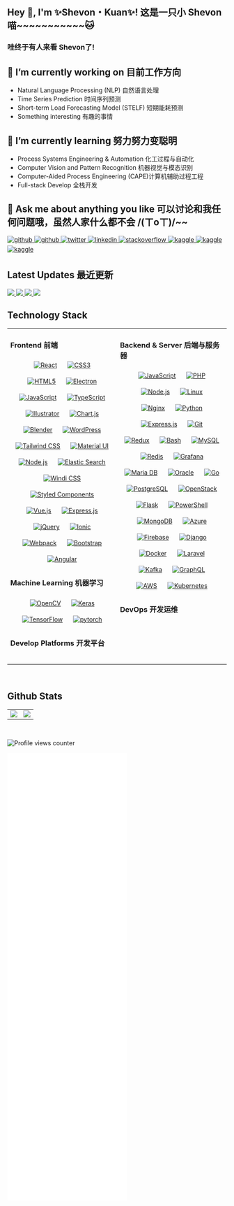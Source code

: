 ## Hey 🌸, I'm ✨Shevon・Kuan✨!  这是一只小 Shevon 喵~~~~~~~~~~~🐱
 
### 哇终于有人来看 Shevon了!  
## 🔭 I’m currently working on 目前工作方向
  - Natural Language Processing (NLP) 自然语言处理
  - Time Series Prediction 时间序列预测
  - Short-term Load Forecasting Model (STELF) 短期能耗预测
  - Something interesting 有趣的事情

## 🌱 I’m currently learning 努力努力变聪明
  - Process Systems Engineering & Automation 化工过程与自动化
  - Computer Vision and Pattern Recognition 机器视觉与模态识别
  - Computer-Aided Process Engineering (CAPE)计算机辅助过程工程 
  - Full-stack Develop 全栈开发

## 💬 Ask me about anything you like 可以讨论和我任何问题哦，虽然人家什么都不会 /(ㄒoㄒ)/~~

<a href="https://t.me/shevonkuan" target="_blank">
<img src=https://img.shields.io/badge/Telegram-2CA5E0?style=for-the-badge&logo=telegram&logoColor=white alt=github style="margin-bottom: 5px;" />
</a>
<a href="https://github.com/shevonkuan" target="_blank">
<img src=https://img.shields.io/badge/github-%2324292e.svg?&style=for-the-badge&logo=github&logoColor=white alt=github style="margin-bottom: 5px;" />
</a>
<a href="https://twitter.com/shevonkuan" target="_blank">
<img src=https://img.shields.io/badge/twitter-%2300acee.svg?&style=for-the-badge&logo=twitter&logoColor=white alt=twitter style="margin-bottom: 5px;" />
</a>
<a href="https://linkedin.com/in/舒文-关-068043159" target="_blank">
<img src=https://img.shields.io/badge/linkedin-%231E77B5.svg?&style=for-the-badge&logo=linkedin&logoColor=white alt=linkedin style="margin-bottom: 5px;" />
</a>
<a href="https://stackoverflow.com/users/16433610" target="_blank">
<img src=https://img.shields.io/badge/stackoverflow-%23F28032.svg?&style=for-the-badge&logo=stackoverflow&logoColor=white alt=stackoverflow style="margin-bottom: 5px;" />
</a>
<a href="https://www.kaggle.com/shevonkwan" target="_blank">
<img src=https://img.shields.io/badge/kaggle-%2344BAE8.svg?&style=for-the-badge&logo=kaggle&logoColor=white alt=kaggle style="margin-bottom: 5px;" />
</a>  
<a href="https://raw.githubusercontent.com/ShevonKuan/images/main/202303212205127.jpg" target="_blank">
<img src=https://img.shields.io/badge/WeChat-07C160?style=for-the-badge&logo=wechat&logoColor=white alt=kaggle style="margin-bottom: 5px;" />
</a>  
 <a href="mailto:drshevonkuan@gmail.com" target="_blank">
<img src=https://img.shields.io/badge/Gmail-D14836?style=for-the-badge&logo=gmail&logoColor=white alt=kaggle style="margin-bottom: 5px;" />
</a> 
<br/>  


## Latest Updates 最近更新  
<a href="https://github.com/ShevonKuan/ACL4SSR/">
  <img  src="https://github-readme-stats.vercel.app/api/pin/?username=shevonkuan&repo=ACL4SSR" />
</a>
<a href="https://github.com/shevonkuan/sub-web">
  <img  src="https://github-readme-stats.vercel.app/api/pin/?username=shevonkuan&repo=sub-web" />
</a>
<a href="https://github.com/shevonkuan/translate-server">
  <img  src="https://github-readme-stats.vercel.app/api/pin/?username=shevonkuan&repo=translate-server" />
</a>
<a href="https://github.com/shevonkuan/csgo_investment">
  <img  src="https://github-readme-stats.vercel.app/api/pin/?username=shevonkuan&repo=csgo_investment" />
</a>

## Technology Stack
<table><tr><td valign="top" width="50%">

### Frontend 前端  
<div align="center">  
<a href="https://reactjs.org/" target="_blank"><img style="margin: 10px" src="https://profilinator.rishav.dev/skills-assets/react-original-wordmark.svg" alt="React" height="35" /></a>  
<a href="https://www.w3schools.com/css/" target="_blank"><img style="margin: 10px" src="https://profilinator.rishav.dev/skills-assets/css3-original-wordmark.svg" alt="CSS3" height="35" /></a>  
<a href="https://en.wikipedia.org/wiki/HTML5" target="_blank"><img style="margin: 10px" src="https://profilinator.rishav.dev/skills-assets/html5-original-wordmark.svg" alt="HTML5" height="35" /></a>  
<a href="https://www.electronjs.org/" target="_blank"><img style="margin: 10px" src="https://profilinator.rishav.dev/skills-assets/electron-original.svg" alt="Electron" height="35" /></a>  
<a href="https://www.javascript.com/" target="_blank"><img style="margin: 10px" src="https://profilinator.rishav.dev/skills-assets/javascript-original.svg" alt="JavaScript" height="35" /></a>  
<a href="https://www.typescriptlang.org/" target="_blank"><img style="margin: 10px" src="https://profilinator.rishav.dev/skills-assets/typescript-original.svg" alt="TypeScript" height="35" /></a>  
<a href="https://www.adobe.com/in/products/illustrator.html" target="_blank"><img style="margin: 10px" src="https://profilinator.rishav.dev/skills-assets/adobe_illustrator-icon.svg" alt="Illustrator" height="35" /></a>  
<a href="https://www.chartjs.org/" target="_blank"><img style="margin: 10px" src="https://profilinator.rishav.dev/skills-assets/logo-title.svg" alt="Chart.js" height="35" /></a>  
<a href="https://www.blender.org/" target="_blank"><img style="margin: 10px" src="https://profilinator.rishav.dev/skills-assets/blender_community_badge_white.svg" alt="Blender" height="35" /></a>  
<a href="https://wordpress.com/" target="_blank"><img style="margin: 10px" src="https://profilinator.rishav.dev/skills-assets/wordpress.png" alt="WordPress" height="35" /></a>  
<a href="https://www.tailwindcss.com/" target="_blank"><img style="margin: 10px" src="https://profilinator.rishav.dev/skills-assets/tailwindcss.svg" alt="Tailwind CSS" height="35" /></a>  
<a href="https://mui.com/" target="_blank"><img style="margin: 10px" src="https://profilinator.rishav.dev/skills-assets/mui.png" alt="Material UI" height="35" /></a>  
<a href="https://nodejs.org/" target="_blank"><img style="margin: 10px" src="https://profilinator.rishav.dev/skills-assets/nodejs-original-wordmark.svg" alt="Node.js" height="35" /></a>  
<a href="https://www.elastic.co/" target="_blank"><img style="margin: 10px" src="https://profilinator.rishav.dev/skills-assets/elasticsearch.png" alt="Elastic Search" height="35" /></a>  
<a href="https://www.windicss.org/" target="_blank"><img style="margin: 10px" src="https://profilinator.rishav.dev/skills-assets/windicss.svg" alt="Windi CSS" height="35" /></a>  
<a href="https://styled-components.com/" target="_blank"><img style="margin: 10px" src="https://profilinator.rishav.dev/skills-assets/styled-components.png" alt="Styled Components" height="35" /></a>  
<a href="https://vuejs.org/" target="_blank"><img style="margin: 10px" src="https://profilinator.rishav.dev/skills-assets/vuejs-original-wordmark.svg" alt="Vue.js" height="35" /></a>  
<a href="https://expressjs.com/" target="_blank"><img style="margin: 10px" src="https://profilinator.rishav.dev/skills-assets/express-original-wordmark.svg" alt="Express.js" height="35" /></a>  
<a href="https://jquery.com/" target="_blank"><img style="margin: 10px" src="https://profilinator.rishav.dev/skills-assets/jquery.png" alt="jQuery" height="35" /></a>  
<a href="https://www.ionicframework.com/" target="_blank"><img style="margin: 10px" src="https://profilinator.rishav.dev/skills-assets/ionic.svg" alt="Ionic" height="35" /></a>  
<a href="https://webpack.js.org/" target="_blank"><img style="margin: 10px" src="https://profilinator.rishav.dev/skills-assets/webpack-original.svg" alt="Webpack" height="35" /></a>  
<a href="https://getbootstrap.com/docs/3.4/javascript/" target="_blank"><img style="margin: 10px" src="https://profilinator.rishav.dev/skills-assets/bootstrap-plain.svg" alt="Bootstrap" height="35" /></a>  
<a href="https://angular.io/" target="_blank"><img style="margin: 10px" src="https://profilinator.rishav.dev/skills-assets/angularjs-original.svg" alt="Angular" height="35" /></a>  
</div>  



### Machine Learning 机器学习  
<div align="center">  
<a href="https://opencv.org/" target="_blank"><img style="margin: 10px" src="https://profilinator.rishav.dev/skills-assets/opencv-icon.svg" alt="OpenCV" height="35" /></a>  
<a href="https://keras.io/" target="_blank"><img style="margin: 10px" src="https://profilinator.rishav.dev/skills-assets/keras.png" alt="Keras" height="35" /></a>  
<a href="https://www.tensorflow.org/" target="_blank"><img style="margin: 10px" src="https://profilinator.rishav.dev/skills-assets/tensorflow-icon.svg" alt="TensorFlow" height="35" /></a>  
<a href="https://pytorch.org/" target="_blank"><img style="margin: 10px" src="https://profilinator.rishav.dev/skills-assets/pytorch-icon.svg" alt="pytorch" height="35" /></a>  
</div>

### Develop Platforms 开发平台
<div align="center">  
<img  src="https://img.shields.io/badge/NVIDIA-Titan RTX-76B900?style=for-the-badge&logo=nvidia&logoColor=white" alt="" height="20" />
<img  src="https://img.shields.io/badge/NVIDIA-RTX 2080Ti-76B900?style=for-the-badge&logo=nvidia&logoColor=white" alt="" height="20" />
<img  src="https://img.shields.io/badge/AMD-Ryzen_7_3800X-ED1C24?style=for-the-badge&logo=amd&logoColor=white" alt="" height="20" />
<img  src="https://img.shields.io/badge/AMD-Ryzen_7_4800U-ED1C24?style=for-the-badge&logo=amd&logoColor=white" alt="" height="20" />
<img  src="https://img.shields.io/badge/Windows-Win_11-0078D6?style=for-the-badge&logo=windows&logoColor=white" alt="" height="20" />
<img  src="https://img.shields.io/badge/Red%20Hat-RHEL_9-EE0000?style=for-the-badge&logo=redhat&logoColor=white" alt="" height="20" />
<img  src="https://img.shields.io/badge/manjaro-20BF5C?style=for-the-badge&logo=manjaro&logoColor=white" alt="" height="20" />
<img  src="https://img.shields.io/badge/lineageos-167C80?style=for-the-badge&logo=lineageos&logoColor=white" alt="" height="20" />
<img  src="https://img.shields.io/badge/Fedora-294172?style=for-the-badge&logo=fedora&logoColor=white" alt="" height="20" />
<img  src="https://img.shields.io/badge/Debian-A81D33?style=for-the-badge&logo=debian&logoColor=white" alt="" height="20" />
<img  src="https://img.shields.io/badge/Alpine_Linux-0D597F?style=for-the-badge&logo=alpine-linux&logoColor=white" alt="" height="20" />
<img  src="https://img.shields.io/badge/Android-14-3DDC84?style=for-the-badge&logo=android&logoColor=white" alt="" height="20" />
</div>
</td><td valign="top" width="50%">



### Backend & Server 后端与服务器  
<div align="center">  
<a href="https://www.javascript.com/" target="_blank"><img style="margin: 10px" src="https://profilinator.rishav.dev/skills-assets/javascript-original.svg" alt="JavaScript" height="35" /></a>  
<a href="https://www.php.net/" target="_blank"><img style="margin: 10px" src="https://profilinator.rishav.dev/skills-assets/php-original.svg" alt="PHP" height="35" /></a>  
<a href="https://nodejs.org/" target="_blank"><img style="margin: 10px" src="https://profilinator.rishav.dev/skills-assets/nodejs-original-wordmark.svg" alt="Node.js" height="35" /></a>  
<a href="https://www.linux.org/" target="_blank"><img style="margin: 10px" src="https://profilinator.rishav.dev/skills-assets/linux-original.svg" alt="Linux" height="35" /></a>  
<a href="https://www.nginx.com/" target="_blank"><img style="margin: 10px" src="https://profilinator.rishav.dev/skills-assets/nginx-original.svg" alt="Nginx" height="35" /></a>  
<a href="https://www.python.org/" target="_blank"><img style="margin: 10px" src="https://profilinator.rishav.dev/skills-assets/python-original.svg" alt="Python" height="35" /></a>  
<a href="https://expressjs.com/" target="_blank"><img style="margin: 10px" src="https://profilinator.rishav.dev/skills-assets/express-original-wordmark.svg" alt="Express.js" height="35" /></a>  
<a href="https://github.com/" target="_blank"><img style="margin: 10px" src="https://profilinator.rishav.dev/skills-assets/git-scm-icon.svg" alt="Git" height="35" /></a>  
<a href="https://redux.js.org/" target="_blank"><img style="margin: 10px" src="https://profilinator.rishav.dev/skills-assets/redux-original.svg" alt="Redux" height="35" /></a>  
<a href="https://www.gnu.org/software/bash/" target="_blank"><img style="margin: 10px" src="https://profilinator.rishav.dev/skills-assets/gnu_bash-icon.svg" alt="Bash" height="35" /></a>  
<a href="https://www.mysql.com/" target="_blank"><img style="margin: 10px" src="https://profilinator.rishav.dev/skills-assets/mysql-original-wordmark.svg" alt="MySQL" height="35" /></a>  
<a href="https://redis.io/" target="_blank"><img style="margin: 10px" src="https://profilinator.rishav.dev/skills-assets/redis-original-wordmark.svg" alt="Redis" height="35" /></a>  
<a href="https://grafana.com/" target="_blank"><img style="margin: 10px" src="https://profilinator.rishav.dev/skills-assets/grafana.png" alt="Grafana" height="35" /></a>  
<a href="https://mariadb.org/" target="_blank"><img style="margin: 10px" src="https://profilinator.rishav.dev/skills-assets/mariadb.png" alt="Maria DB" height="35" /></a>  
<a href="https://www.oracle.com/in/index.html" target="_blank"><img style="margin: 10px" src="https://profilinator.rishav.dev/skills-assets/oracle-original.svg" alt="Oracle" height="35" /></a>  
<a href="https://go.dev/" target="_blank"><img style="margin: 10px" src="https://profilinator.rishav.dev/skills-assets/go-original.svg" alt="Go" height="35" /></a>  
<a href="https://www.postgresql.org/" target="_blank"><img style="margin: 10px" src="https://profilinator.rishav.dev/skills-assets/postgresql-original-wordmark.svg" alt="PostgreSQL" height="35" /></a>  
<a href="https://www.openstack.org/" target="_blank"><img style="margin: 10px" src="https://profilinator.rishav.dev/skills-assets/openstack.png" alt="OpenStack" height="35" /></a>  
<a href="https://flask.palletsprojects.com/" target="_blank"><img style="margin: 10px" src="https://profilinator.rishav.dev/skills-assets/flask.png" alt="Flask" height="35" /></a>  
<a href="https://docs.microsoft.com/en-us/powershell/" target="_blank"><img style="margin: 10px" src="https://profilinator.rishav.dev/skills-assets/powershell.png" alt="PowerShell" height="35" /></a>  
<a href="https://www.mongodb.com/" target="_blank"><img style="margin: 10px" src="https://profilinator.rishav.dev/skills-assets/mongodb-original-wordmark.svg" alt="MongoDB" height="35" /></a>  
<a href="https://azure.microsoft.com/en-in/" target="_blank"><img style="margin: 10px" src="https://profilinator.rishav.dev/skills-assets/microsoft_azure-icon.svg" alt="Azure" height="35" /></a>  
<a href="https://firebase.google.com/" target="_blank"><img style="margin: 10px" src="https://profilinator.rishav.dev/skills-assets/firebase.png" alt="Firebase" height="35" /></a>  
<a href="https://www.djangoproject.com/" target="_blank"><img style="margin: 10px" src="https://profilinator.rishav.dev/skills-assets/django-original.svg" alt="Django" height="35" /></a>  
<a href="https://www.docker.com/" target="_blank"><img style="margin: 10px" src="https://profilinator.rishav.dev/skills-assets/docker-original-wordmark.svg" alt="Docker" height="35" /></a>  
<a href="https://laravel.com/" target="_blank"><img style="margin: 10px" src="https://profilinator.rishav.dev/skills-assets/laravel-plain-wordmark.svg" alt="Laravel" height="35" /></a>  
<a href="https://kafka.apache.org/" target="_blank"><img style="margin: 10px" src="https://profilinator.rishav.dev/skills-assets/apache_kafka-icon.svg" alt="Kafka" height="35" /></a>  
<a href="https://graphql.org/" target="_blank"><img style="margin: 10px" src="https://profilinator.rishav.dev/skills-assets/graphql.png" alt="GraphQL" height="35" /></a>  
<a href="https://aws.amazon.com/" target="_blank"><img style="margin: 10px" src="https://profilinator.rishav.dev/skills-assets/amazonwebservices-original-wordmark.svg" alt="AWS" height="35" /></a>  
<a href="https://kubernetes.io/" target="_blank"><img style="margin: 10px" src="https://profilinator.rishav.dev/skills-assets/kubernetes-icon.svg" alt="Kubernetes" height="35" /></a>  
</div>


### DevOps 开发运维
<div align="center">  
<img  src="https://img.shields.io/badge/Adobe%20Photoshop-31A8FF?logo=adobephotoshop&logoColor=fff&style=for-the-badge" alt="" height="20" />
<img  src="https://img.shields.io/badge/Adobe%20Illustrator-FF9A00?logo=adobeillustrator&logoColor=fff&style=for-the-badge" alt="" height="20" />
<img  src="https://img.shields.io/badge/Adobe%20Dreamweaver-FF61F6?logo=adobedreamweaver&logoColor=fff&style=for-the-badge" alt="" height="20" />
<img  src="https://img.shields.io/badge/Adobe%20After%20Effects-99F?logo=adobeaftereffects&logoColor=fff&style=for-the-badge" alt="" height="20" />
<img  src="https://img.shields.io/badge/Adobe%20Premiere%20Pro-99F?logo=adobepremierepro&logoColor=fff&style=for-the-badge" alt="" height="20" />
<img  src="https://img.shields.io/badge/windows%20terminal-4D4D4D?style=for-the-badge&logo=windows%20terminal&logoColor=white" alt="" height="20" />
<img  src="https://img.shields.io/badge/Raspberry%20Pi-A22846?style=for-the-badge&logo=Raspberry%20Pi&logoColor=white" alt="" height="20" />
<img  src="https://img.shields.io/badge/prettier-1A2C34?style=for-the-badge&logo=prettier&logoColor=F7BA3E" alt="" height="20" />
<img  src="https://img.shields.io/badge/Visual_Studio_Code-0078D4?style=for-the-badge&logo=visual%20studio%20code&logoColor=white" alt="" height="20" />
<img  src="https://img.shields.io/badge/Android_Studio-3DDC84?style=for-the-badge&logo=android-studio&logoColor=white" alt="" height="20" />
<img  src="https://img.shields.io/badge/Vercel-000000?style=for-the-badge&logo=vercel&logoColor=white" alt="" height="20" />
<img  src="https://img.shields.io/badge/Cloudflare-F38020?style=for-the-badge&logo=Cloudflare&logoColor=white" alt="" height="20" />
<img  src="https://img.shields.io/badge/Alibaba_Cloud-FF6A00?style=for-the-badge&logo=alibabacloud&logoColor=white" alt="" height="20" />
</div>

</td>
</tr></table>  

<br/>  

## Github Stats  
<table><tr><td valign="top" width="50%">

<img src="https://github-readme-stats.vercel.app/api?username=ShevonKuan&count_private=true&show_icons=true&include_all_commits=true" align="left" style="width: 100%" />

</td><td valign="top" width="50%">

<img src="https://github-readme-stats.vercel.app/api/top-langs/?username=shevonkuan&layout=compact&hide=html,css,shell" align="left" style="width: 100%" />

</td></tr></table>  

<br/>  

![Profile views counter](https://komarev.com/ghpvc/?username=shevonkuan&&style=flat-square)  

![Metrics](/github-metrics.svg)
  
